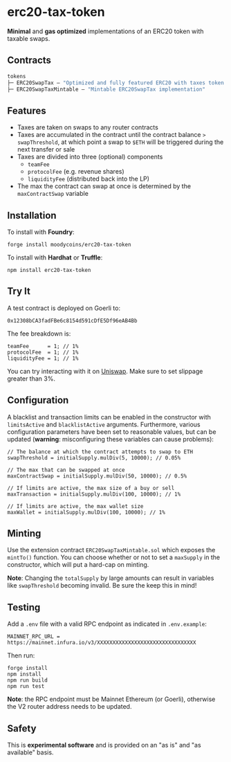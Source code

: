 # erc20-tax-token

**Minimal** and **gas optimized** implementations of an ERC20 token with taxable swaps.

## Contracts

```ml
tokens
├─ ERC20SwapTax — "Optimized and fully featured ERC20 with taxes token swaps"
├─ ERC20SwapTaxMintable — "Mintable ERC20SwapTax implementation"
```

## Features

- Taxes are taken on swaps to any router contracts
- Taxes are accumulated in the contract until the contract balance `> swapThreshold`, at which point a swap to `$ETH` will be triggered during the next transfer or sale
- Taxes are divided into three (optional) components
  - `teamFee`
  - `protocolFee` (e.g. revenue shares)
  - `liquidityFee` (distributed back into the LP)
- The max the contract can swap at once is determined by the `maxContractSwap` variable

## Installation

To install with **Foundry**:

```text
forge install moodycoins/erc20-tax-token
```

To install with **Hardhat** or **Truffle**:

```text
npm install erc20-tax-token
```

## Try It

A test contract is deployed on Goerli to:

```solidity
0x12308bCA3fadFBe6c8154d591cDfE5Df96eAB4Bb
```

The fee breakdown is:

```solidity
teamFee      = 1; // 1%
protocolFee  = 1; // 1%
liquidityFee = 1; // 1%
```

You can try interacting with it on [Uniswap](https://app.uniswap.org/swap?outputCurrency=0x12308bCA3fadFBe6c8154d591cDfE5Df96eAB4Bb&chain=goerli). Make sure to set slippage greater than 3%.

## Configuration

A blacklist and transaction limits can be enabled in the constructor with `limitsActive` and `blacklistActive` arguments. Furthermore, various configuration parameters have been set to reasonable values, but can be updated (**warning**: misconfiguring these variables can cause problems):

```solidity
// The balance at which the contract attempts to swap to ETH
swapThreshold = initialSupply.mulDiv(5, 10000); // 0.05%

// The max that can be swapped at once
maxContractSwap = initialSupply.mulDiv(50, 10000); // 0.5%

// If limits are active, the max size of a buy or sell
maxTransaction = initialSupply.mulDiv(100, 10000); // 1%

// If limits are active, the max wallet size
maxWallet = initialSupply.mulDiv(100, 10000); // 1%
```

## Minting

Use the extension contract `ERC20SwapTaxMintable.sol` which exposes the `mintTo()` function. You can choose whether or not to set a `maxSupply` in the constructor, which will put a hard-cap on minting.

**Note**: Changing the `totalSupply` by large amounts can result in variables like `swapThreshold` becoming invalid. Be sure the keep this in mind!

## Testing

Add a `.env` file with a valid RPC endpoint as indicated in `.env.example`:

```text
MAINNET_RPC_URL = https://mainnet.infura.io/v3/XXXXXXXXXXXXXXXXXXXXXXXXXXXXXXXX
```

Then run:

```text
forge install
npm install
npm run build
npm run test
```

**Note**: the RPC endpoint must be Mainnet Ethereum (or Goerli), otherwise the V2 router address needs to be updated.

## Safety

This is **experimental software** and is provided on an "as is" and "as available" basis.
